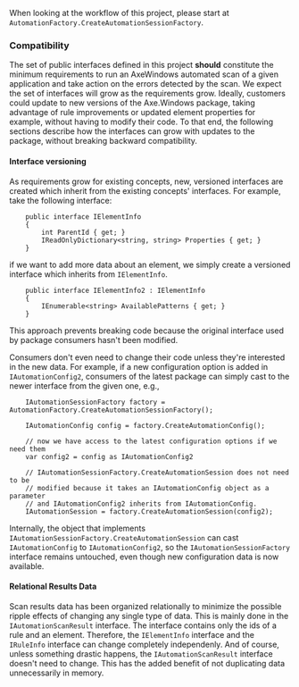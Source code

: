 ﻿When looking at the workflow of this project, please start at
`AutomationFactory.CreateAutomationSessionFactory`.

### Compatibility

The set of public interfaces defined in this project **should** constitute the
minimum requirements to run an AxeWindows automated scan of a given application
and take action on the errors detected by the scan. We expect  the set
of interfaces will grow as the requirements grow. Ideally, customers could
update to new versions of the Axe.Windows package, taking advantage of rule
improvements or updated element properties for example, without having to modify
their code. To that end, the following sections describe how the interfaces
can grow with updates to the package, without breaking backward compatibility.

#### Interface versioning

As requirements grow for existing concepts, new, versioned interfaces are
created which inherit from the existing concepts' interfaces. For example,
take the following interface:

```
	public interface IElementInfo
    {
        int ParentId { get; }
        IReadOnlyDictionary<string, string> Properties { get; }
    }
```

if we want to add more data about an element, we simply create a versioned
interface which inherits from `IElementInfo`.

```
	public interface IElementInfo2 : IElementInfo
	{
		IEnumerable<string> AvailablePatterns { get; }
	}
```

This approach prevents breaking code because the original interface used by
package consumers hasn't been modified.

Consumers don't even need to change their code unless they're interested
in the new data. For example, if a new configuration option is added in
`IAutomationConfig2`, consumers of the latest package can simply cast to the newer
interface from the given one, e.g.,

```
	IAutomationSessionFactory factory = AutomationFactory.CreateAutomationSessionFactory();

	IAutomationConfig config = factory.CreateAutomationConfig();

	// now we have access to the latest configuration options if we need them
	var config2 = config as IAutomationConfig2

	// IAutomationSessionFactory.CreateAutomationSession does not need to be 
	// modified because it takes an IAutomationConfig object as a parameter
	// and IAutomationConfig2 inherits from IAutomationConfig.
	IAutomationSession = factory.CreateAutomationSession(config2);
```

Internally, the object that implements
`IAutomationSessionFactory.CreateAutomationSession` can cast `IAutomationConfig`
to `IAutomationConfig2`, so the `IAutomationSessionFactory` interface
remains untouched, even though new configuration data is now available.

#### Relational Results Data

Scan results data has been organized relationally to minimize the
possible ripple effects of changing any single type of data. This is mainly
done in the `IAutomationScanResult` interface. The interface contains only 
the ids of a rule and an element. Therefore, the `IElementInfo` interface
and the `IRuleInfo` interface can change completely independenly.
And of course, unless something drastic happens, the `IAutomationScanResult` interface doesn't need to change.
This has the added benefit of not duplicating data unnecessarily in memory.
